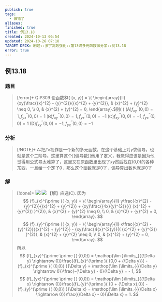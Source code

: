 ```yaml
---
publish: true
tags:
  - 做错了
aliases: 
finished: true
title: 例13.18
created: 2024-10-13 06:54
updated: 2024-10-26 07:18
TARGET DECK: 刷题::张宇高数强化::第13讲多元函数微分学::例13.18
error: true
---
```

## 例13.18
### 题目
> [!error]+
> Q:P309 设函数$f( {x, y}) = \{ \begin{array}{ll} {xy}\frac{{x}^{2} - {y}^{2}}{{x}^{2} + {y}^{2}}, & {x}^{2} + {y}^{2} \neq 0, \\ 0, & {x}^{2} + {y}^{2} = 0, \end{array}.$则( )
> (A)${f}_{xy}^{\prime \prime }( {0,0}) = 1,{f}_{yx}^{\prime \prime }( {0,0}) = 1$
> (B)${f}_{xy}^{\prime \prime }( {0,0}) = 1,{f}_{yx}^{\prime \prime }( {0,0}) = - 1$
> (C)${f}_{xy}^{\prime \prime }( {0,0}) = - 1,{f}_{yx}^{\prime \prime }( {0,0}) = 1$
> (D)${f}_{xy}^{\prime \prime }( {0,0}) = - 1,{f}_{yx}^{\prime \prime }( {0,0}) = - 1$
### 分析
> [!NOTE]+
> A:把$f'x$视作是一个新的多元函数，在这个基础上对$y$求偏导，也就是这个二阶导。这里算这个[[偏导数]]他用了定义，我觉得应该是因为他觉得用公式导太难算了，这里又在原函数里出现了$xy$然后找在(0,0)的各种东西，一旦给一个定了0，那么这个函数就是0了，偏导算出数也就是0了
### 解
> [!done]+
> ![](https://img.hwenyi.tech/202410261517083.webp)
> ![](https://img.hwenyi.tech/202410261457802.webp)
> 【解】应选(C).
> 因为
> $$
> {f}_{x}^{\prime }( {x, y}) = \{ \begin{array}{ll} y\frac{{x}^{2} - {y}^{2}}{{x}^{2} + {y}^{2}} + {xy}\frac{{4x}{y}^{2}}{{( {x}^{2} + {y}^{2}) }^{2}}, & {x}^{2} + {y}^{2} \neq 0, \\ 0, & {x}^{2} + {y}^{2} = 0, \end{array}.
> $$
> $$
> {f}_{y}^{\prime }( {x, y}) = \{ \begin{array}{ll} x\frac{{x}^{2} - {y}^{2}}{{x}^{2} + {y}^{2}} - {xy}\frac{4{x}^{2}y}{{( {x}^{2} + {y}^{2}) }^{2}}, & {x}^{2} + {y}^{2} \neq 0, \\ 0, & {x}^{2} + {y}^{2} = 0, \end{array}.
> $$
> 所以
> $$
> {f}_{xy}^{\prime \prime }( {0,0}) = \mathop{\lim }\limits_{{{\Delta y} \rightarrow 0}}\frac{{f}_{x}^{\prime }( {0,0 + {\Delta y}}) - {f}_{x}^{\prime }( {0,0}) }{\Delta y} = \mathop{\lim }\limits_{{{\Delta y} \rightarrow 0}}\frac{-{\Delta y} - 0}{\Delta y} = - 1,
> $$
> $$
> {f}_{yx}^{\prime \prime }( {0,0}) = \mathop{\lim }\limits_{{{\Delta x} \rightarrow 0}}\frac{{f}_{y}^{\prime }( {0 + {\Delta x},0}) - {f}_{y}^{\prime }( {0,0}) }{\Delta x} = \mathop{\lim }\limits_{{{\Delta x} \rightarrow 0}}\frac{{\Delta x} - 0}{\Delta x} = 1.
> $$